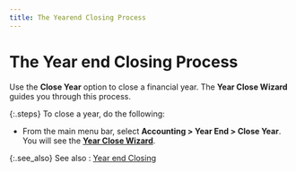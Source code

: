 ```yaml
---
title: The Yearend Closing Process
---
```


# The Year end Closing Process


Use the **Close Year** option to  close a financial year. The **Year Close 
 Wizard** guides you through this process.


{:.steps}
To close a year, do the following:

- From the main  menu bar, select **Accounting &gt; Year 
 End &gt; Close Year**. You will see the [**Year Close Wizard**]({{site.acc_baseurl}}/year-end-closing/year-close-wizard/the_year_close_wizard.html).



{:.see_also}
See also
: [Year end Closing]({{site.acc_baseurl}}/year-end-closing/year_end_closing.html)
